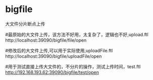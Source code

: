 # bigfile
大文件分片断点上传

#最原始的大文件上传，该方法不好用，太复杂了，逻辑也不好,upload.ftl
http://localhost:39090/bigfile/file/open

#修改后的大文件上传,可以用于实际使用,uploadFile.ftl
http://localhost:39090/bigfile/uploadFile/open

#用于测试直接上传大文件的，不分片的操作，测试上传时间，test.ftl
http://192.168.193.62:39090/bigfile/test/open

